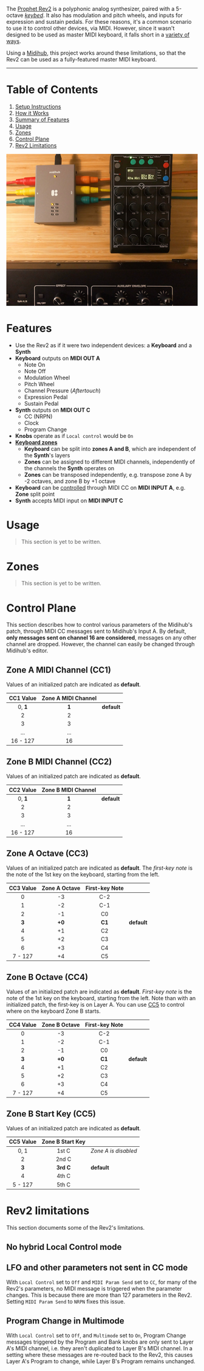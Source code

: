 The [Prophet Rev2](https://www.sequential.com/product/prophetrev2/) is a polyphonic analog synthesizer, paired with a 5-octave *[keybed](https://www.sweetwater.com/insync/keybed/)*. It also has modulation and pitch wheels, and inputs for expression and sustain pedals. For these reasons, it's a common scenario to use it to control other devices, via MIDI. However, since it wasn't designed to be used as master MIDI keyboard, it falls short in a [variety of ways](#rev2-limitations).

Using a [Midihub](https://blokas.io/midihub), this project works around these limitations, so that the Rev2 can be used as a fully-featured master MIDI keyboard.

---

# Table of Contents
1. [Setup Instructions](setup.md)
1. [How it Works](how.md)
1. [Summary of Features](#features)
1. [Usage](#usage)
1. [Zones](#zones)
1. [Control Plane](#control-plane)
1. [Rev2 Limitations](#rev2-limitations)

![Mood](mood.jpg "Mood")

# Features

- Use the Rev2 as if it were two independent devices: a **Keyboard** and a **Synth**
- **Keyboard** outputs on **MIDI OUT A**
    - Note On
    - Note Off
    - Modulation Wheel
    - Pitch Wheel
    - Channel Pressure (*Aftertouch*)
    - Expression Pedal
    - Sustain Pedal
- **Synth** outputs on **MIDI OUT C**
    - CC (NRPN)
    - Clock
    - Program Change
- **Knobs** operate as if `Local control` would be `On`
- [**Keyboard zones**](#zones)
    - **Keyboard** can be split into **zones A and B**, which are independent of the **Synth**'s layers
    - **Zones** can be assigned to different MIDI channels, independently of the channels the **Synth** operates on
    - **Zones** can be transposed independently, e.g. transpose zone A by -2 octaves, and zone B by +1 octave
- **Keyboard** can be [controlled](#control-plane) through MIDI CC on **MIDI INPUT A**, e.g. **Zone** split point
- **Synth** accepts MIDI input on **MIDI INPUT C**

# Usage
> This section is yet to be written.

# Zones
> This section is yet to be written.

# Control Plane
This section describes how to control various parameters of the Midihub's patch, through MIDI CC messages sent to Midihub's Input A. By default, **only messages sent on channel 16 are considered**, messages on any other channel are dropped. However, the channel can easily be changed through Midihub's editor.

## Zone A MIDI Channel (CC1)
Values of an initialized patch are indicated as **default**.

| CC1 Value | Zone A MIDI Channel ||
|:---------:|:-------------------:|-|
| 0, **1**  | **1**               | **default** |
| 2         | 2                   ||
| 3         | 3                   ||
| ...       | ...                 ||
| 16 - 127  | 16                  ||

## Zone B MIDI Channel (CC2)
Values of an initialized patch are indicated as **default**.

| CC2 Value | Zone B MIDI Channel ||
|:---------:|:--------------------:|-|
| 0, **1**  | **1**               | **default** |
| 2         | 2                   |
| 3         | 3                   |
| ...       | ...                 |
| 16 - 127  | 16                  |

## Zone A Octave (CC3)
Values of an initialized patch are indicated as **default**. The *first-key note* is the note of the 1st key on the keyboard, starting from the left.

| CC3 Value | Zone A Octave | First-key Note ||
|:---------:|:-------------:|:--------------:|-|
| 0         | -3            | C-2            ||
| 1         | -2            | C-1            ||
| 2         | -1            | C0             ||
| **3**     | **+0**        | **C1**         | **default** |
| 4         | +1            | C2             |
| 5         | +2            | C3             |
| 6         | +3            | C4             |
| 7 - 127   | +4            | C5             |

## Zone B Octave (CC4)
Values of an initialized patch are indicated as **default**. *First-key note* is the note of the 1st key on the keyboard, starting from the left. Note than with an initialized patch, the first-key is on Layer A. You can use [CC5](#zone-b-start-key-cc5) to control where on the keyboard Zone B starts.

| CC4 Value | Zone B Octave | First-key Note ||
|:---------:|:-------------:|:--------------:|-|
| 0         | -3            | C-2            ||
| 1         | -2            | C-1            ||
| 2         | -1            | C0             ||
| **3**     | **+0**        | **C1**         | **default** |
| 4         | +1            | C2             |
| 5         | +2            | C3             |
| 6         | +3            | C4             |
| 7 - 127   | +4            | C5             |

## Zone B Start Key (CC5)
Values of an initialized patch are indicated as **default**.

| CC5 Value | Zone B Start Key  ||
|:---------:|:-----------------:|-|
| 0, 1      | 1st C             | *Zone A is disabled* |
| 2         | 2nd C             ||
| **3**     | **3rd C**         | **default** |
| 4         | 4th C             |
| 5 - 127   | 5th C             |

# Rev2 limitations
This section documents some of the Rev2's limitations.

## No hybrid Local Control mode

## LFO and other parameters not sent in CC mode
With `Local Control` set to `Off` and `MIDI Param Send` set to `CC`, for many of the Rev2's parameters, no MIDI message is triggered when the parameter changes. This is because there are more than 127 parameters in the Rev2. Setting `MIDI Param Send` to `NRPN` fixes this issue.

## Program Change in Multimode
With `Local Control` set to `Off`, and `Multimode` set to `On`, Program Change messages triggered by the Program and Bank knobs are only sent to Layer A's MIDI channel, i.e. they aren't duplicated to Layer B's MIDI channel. In a setting where these messages are re-routed back to the Rev2, this causes Layer A's Program to change, while Layer B's Program remains unchanged.
